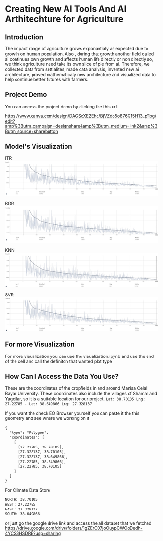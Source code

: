 # Creating New AI Tools And AI Arthitechture for Agriculture

## Introduction

The impact range of agriculture grows exponantialy as expected due to growth on human population. Also , during that growth another field called ai continues own growth and affects human life directly or non directly so, we think agriculture need take its own slice of pie from ai. Therefore, we collected data from settialites, made data analysis, invented new ai architecture, proved mathematicaly new architecture and visualized data to help continue better futures with farmers.

## Project Demo

You can access the project demo by clicking the this url

https://www.canva.com/design/DAGSxXE2Ehc/BjVZdo5o876Q15H13_pTbg/edit?amp%3Butm_campaign=designshare&amp%3Butm_medium=link2&amp%3Butm_source=sharebutton


## Model's Visualization
ITR
<img src="./visual_images/ITR.jpg "></img>

BGR
<img src="./visual_images/BGR.jpg "></img>

KNN
<img src="./visual_images/KNN.jpg "></img>

SVR
<img src="./visual_images/SVR.jpg "></img>

## For more Visualization

For more visualization you can use the visualization.ipynb and use the end of the cell and call the definiton that wanted plot type


## How Can I Access the Data You Use?

These are the coordinates of the cropfields in and around Manisa Celal Bayar University. These coordinates also include the villages of Shamar and Yagcilar, so it is a suitable location for our project.
``
Lat: 38.70105 Lng: 27.22785 - Lat: 38.649866 Lng: 27.328137 
``


If you want the check EO Browser yourself you can paste it the this geometry and see where we working on it

```
{
  "type": "Polygon",
  "coordinates": [
    [
      [27.22785, 38.70105],  
      [27.328137, 38.70105],  
      [27.328137, 38.649866], 
      [27.22785, 38.649866],  
      [27.22785, 38.70105]    
    ]
  ]
}
```
For Climate Data Store 

```
NORTH: 38.70105
WEST: 27.22785
EAST: 27.328137
SOUTH: 38.649866
```

or just go the google drive link and access the all dataset that we fetched
https://drive.google.com/drive/folders/1gZErO07joOuypCWOoDedh-4YCS3HSDRB?usp=sharing